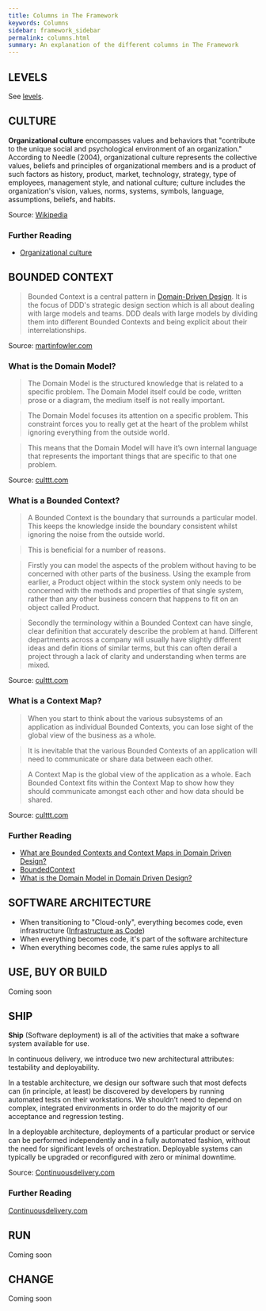 ```yaml
---
title: Columns in The Framework
keywords: Columns
sidebar: framework_sidebar
permalink: columns.html
summary: An explanation of the different columns in The Framework
---
```


## LEVELS
See [levels](levels.md).

## CULTURE
**Organizational culture** encompasses values and behaviors that "contribute to the unique social and psychological environment of an organization." According to Needle (2004), organizational culture represents the collective values, beliefs and principles of organizational members and is a product of such factors as history, product, market, technology, strategy, type of employees, management style, and national culture; culture includes the organization's vision, values, norms, systems, symbols, language, assumptions, beliefs, and habits.

Source: [Wikipedia](https://en.wikipedia.org/wiki/Organizational_culture)

### Further Reading
* [Organizational culture](https://en.wikipedia.org/wiki/Organizational_culture)

## BOUNDED CONTEXT
> Bounded Context is a central pattern in [Domain-Driven Design](https://en.wikipedia.org/wiki/Domain-driven_design). It is the focus of DDD's strategic design section which is all about dealing with large models and teams. DDD deals with large models by dividing them into different Bounded Contexts and being explicit about their interrelationships.

Source: [martinfowler.com](http://martinfowler.com/bliki/BoundedContext.html)

### What is the Domain Model?
> The Domain Model is the structured knowledge that is related to a specific problem. The Domain Model itself could be code, written prose or a diagram, the medium itself is not really important.

>The Domain Model focuses its attention on a specific problem. This constraint forces you to really get at the heart of the problem whilst ignoring everything from the outside world.

> This means that the Domain Model will have it’s own internal language that represents the important things that are specific to that one problem.

Source: [culttt.com](http://culttt.com/2014/11/19/bounded-contexts-context-maps-domain-driven-design/)

### What is a Bounded Context?
> A Bounded Context is the boundary that surrounds a particular model. This keeps the knowledge inside the boundary consistent whilst ignoring the noise from the outside world.

>This is beneficial for a number of reasons.

>Firstly you can model the aspects of the problem without having to be concerned with other parts of the business. Using the example from earlier, a Product object within the stock system only needs to be concerned with the methods and properties of that single system, rather than any other business concern that happens to fit on an object called Product.

>Secondly the terminology within a Bounded Context can have single, clear definition that accurately describe the problem at hand. Different departments across a company will usually have slightly different ideas and defin
itions of similar terms, but this can often derail a project through a lack of clarity and understanding when terms are mixed.

Source: [culttt.com](http://culttt.com/2014/11/19/bounded-contexts-context-maps-domain-driven-design/)

### What is a Context Map?
> When you start to think about the various subsystems of an application as individual Bounded Contexts, you can lose sight of the global view of the business as a whole.

> It is inevitable that the various Bounded Contexts of an application will need to communicate or share data between each other.

> A Context Map is the global view of the application as a whole. Each Bounded Context fits within the Context Map to show how they should communicate amongst each other and how data should be shared.

Source: [culttt.com](http://culttt.com/2014/11/19/bounded-contexts-context-maps-domain-driven-design/)

### Further Reading
* [What are Bounded Contexts and Context Maps in Domain Driven Design?](http://culttt.com/2014/11/19/bounded-contexts-context-maps-domain-driven-design/)
* [BoundedContext](http://martinfowler.com/bliki/BoundedContext.html)
* [What is the Domain Model in Domain Driven Design?](http://culttt.com/2014/11/12/domain-model-domain-driven-design)

## SOFTWARE ARCHITECTURE
* When transitioning to "Cloud-only", everything becomes code, even infrastructure ([Infrastructure as Code](http://martinfowler.com/bliki/InfrastructureAsCode.html))
* When everything becomes code, it's part of the software architecture
* When everything becomes code, the same rules applys to all

## USE, BUY OR BUILD
Coming soon

## SHIP
**Ship** (Software deployment) is all of the activities that make a software system available for use.

In continuous delivery, we introduce two new architectural attributes: testability and deployability.

In a testable architecture, we design our software such that most defects can (in principle, at least) be discovered by developers by running automated tests on their workstations. We shouldn’t need to depend on complex, integrated environments in order to do the majority of our acceptance and regression testing.

In a deployable architecture, deployments of a particular product or service can be performed independently and in a fully automated fashion, without the need for significant levels of orchestration. Deployable systems can typically be upgraded or reconfigured with zero or minimal downtime.

Source: [Continuousdelivery.com](https://continuousdelivery.com/implementing/architecture/)

### Further Reading
[Continuousdelivery.com](https://continuousdelivery.com/implementing/architecture/)

## RUN
Coming soon
## CHANGE
Coming soon
